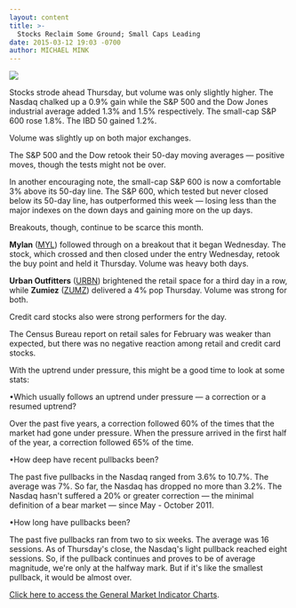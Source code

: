 ```yaml
---
layout: content
title: >-
  Stocks Reclaim Some Ground; Small Caps Leading
date: 2015-03-12 19:03 -0700
author: MICHAEL MINK
---
```






![](https://www.investors.com/wp-content/uploads/ibd-migrated-images/MPv_150313_635617683060166500.png)









  

Stocks strode ahead Thursday, but volume was only slightly higher. The Nasdaq chalked up a 0.9% gain while the S&P 500 and the Dow Jones industrial average added 1.3% and 1.5% respectively. The small-cap S&P 600 rose 1.8%. The IBD 50 gained 1.2%.

  

Volume was slightly up on both major exchanges.

  

The S&P 500 and the Dow retook their 50-day moving averages — positive moves, though the tests might not be over.

  

In another encouraging note, the small-cap S&P 600 is now a comfortable 3% above its 50-day line. The S&P 600, which tested but never closed below its 50-day line, has outperformed this week — losing less than the major indexes on the down days and gaining more on the up days.

  

Breakouts, though, continue to be scarce this month.

  

**Mylan** ([MYL](https://research.investors.com/quote.aspx?symbol=MYL)) followed through on a breakout that it began Wednesday. The stock, which crossed and then closed under the entry Wednesday, retook the buy point and held it Thursday. Volume was heavy both days.

  

**Urban Outfitters** ([URBN](https://research.investors.com/quote.aspx?symbol=URBN)) brightened the retail space for a third day in a row, while **Zumiez** ([ZUMZ](https://research.investors.com/quote.aspx?symbol=ZUMZ)) delivered a 4% pop Thursday. Volume was strong for both.

  

Credit card stocks also were strong performers for the day.

  

The Census Bureau report on retail sales for February was weaker than expected, but there was no negative reaction among retail and credit card stocks.

  

With the uptrend under pressure, this might be a good time to look at some stats:

  

•Which usually follows an uptrend under pressure — a correction or a resumed uptrend?

  

Over the past five years, a correction followed 60% of the times that the market had gone under pressure. When the pressure arrived in the first half of the year, a correction followed 65% of the time.

  

•How deep have recent pullbacks been?

  

The past five pullbacks in the Nasdaq ranged from 3.6% to 10.7%. The average was 7%. So far, the Nasdaq has dropped no more than 3.2%. The Nasdaq hasn't suffered a 20% or greater correction — the minimal definition of a bear market — since May - October 2011.

  

•How long have pullbacks been?

  

The past five pullbacks ran from two to six weeks. The average was 16 sessions. As of Thursday's close, the Nasdaq's light pullback reached eight sessions. So, if the pullback continues and proves to be of average magnitude, we're only at the halfway mark. But if it's like the smallest pullback, it would be almost over.

  

[Click here to access the General Market Indicator Charts](https://www.investors.com/pdf/GMI_031315.pdf).




